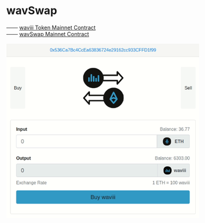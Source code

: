 # wavSwap
─── [waviii Token Mainnet Contract](https://etherscan.io/token/0x9cc6754d16b98a32ec9137df6453ba84597b9965)<br />
─── [wavSwap Mainnet Contract](https://etherscan.io/address/0x38abf018ea2f8066813c376a197b6df0349d86c5) <br /><br />
![swap_logo](src/swap.gif)